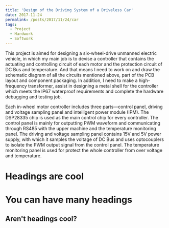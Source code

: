 ```yaml
---
title: 'Design of the Driving System of a Driveless Car'
date: 2017-11-24
permalink: /posts/2017/11/24/car
tags:
  - Project
  - Hardwork
  - Softwork
---
```


This project is aimed for designing a six-wheel-drive unmanned electric vehicle, in which my main job is to devise a controller that contains the actuating and controlling circuit of each motor and the protection circuit of DC Bus and temperature. And that means I need to work on and draw the schematic diagram of all the circuits mentioned above, part of the PCB layout and component packaging. In addition, I need to make a high-frequency transformer, assist in designing a metal shell for the controller which meets the IP67 waterproof requirements and complete the hardware debugging and testing job.

Each in-wheel motor controller includes three parts—control panel, driving and voltage sampling panel and intelligent power module (IPM). The DSP28335 chip is used as the main control chip for every controller. The control panel is mainly for outputting PWM waveform and communicating through RS485 with the upper machine and the temperature monitoring panel. The driving and voltage sampling panel contains 15V and 5V power supply, with which it samples the voltage of DC Bus and uses optocouplers to isolate the PWM output signal from the control panel. The temperature monitoring panel is used for protect the whole controller from over voltage and temperature.

Headings are cool
======

You can have many headings
======

Aren't headings cool?
------
